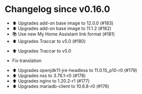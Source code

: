 # Changelog since v0.16.0
- ⬆️ Upgrades add-on base image to 12.0.0 (#183) 
- ⬆️ Upgrades add-on base image to 11.1.2 (#182) 
- 📚 Use new My Home Assistant link format (#181) 
- ⬆️ Upgrades Traccar to v5.0 (#180)

* ⬆️ Upgrades Traccar to v5.0

* Fix translation 
- ⬆️ Upgrades openjdk11-jre-headless to 11.0.15_p10-r0 (#179) 
- ⬆️ Upgrades nss to 3.76.1-r0 (#178) 
- ⬆️ Upgrades nginx to 1.20.2-r1 (#177) 
- ⬆️ Upgrades mariadb-client to 10.6.8-r0 (#176) 
